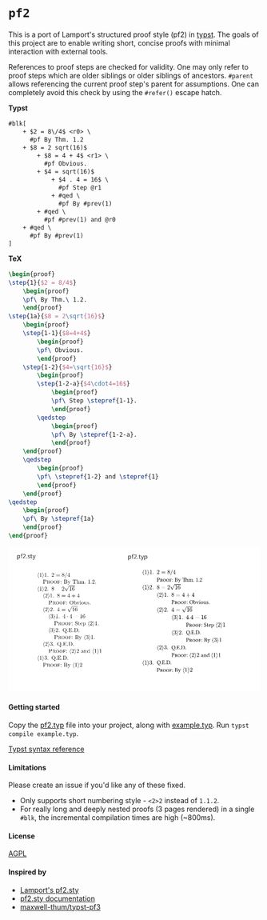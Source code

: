 # `pf2`

This is a port of Lamport's structured proof style (pf2) in [typst](https://typst.app/docs/reference/syntax/). The goals of this project are to enable writing short, concise proofs with minimal interaction with external tools.

References to proof steps are checked for validity. One may only refer to proof steps which are older siblings or older siblings of ancestors. `#parent` allows referencing the current proof step's parent for assumptions. One can completely avoid this check by using the `#refer()` escape hatch.

**Typst**

```typ
#blk[
    + $2 = 8\/4$ <r0> \
      #pf By Thm. 1.2
    + $8 = 2 sqrt(16)$
        + $8 = 4 + 4$ <r1> \
          #pf Obvious.
        + $4 = sqrt(16)$
            + $4 . 4 = 16$ \
              #pf Step @r1
            + #qed \
              #pf By #prev(1)
        + #qed \
          #pf #prev(1) and @r0
    + #qed \
      #pf By #prev(1)
]
```

**TeX**

```tex
\begin{proof}
\step{1}{$2 = 8/4$}
    \begin{proof}
    \pf\ By Thm.\ 1.2.
    \end{proof}
\step{1a}{$8 = 2\sqrt{16}$}
    \begin{proof}
    \step{1-1}{$8=4+4$}
        \begin{proof}
        \pf\ Obvious.
        \end{proof}
    \step{1-2}{$4=\sqrt{16}$}
        \begin{proof}
        \step{1-2-a}{$4\cdot4=16$}
            \begin{proof}
            \pf\ Step \stepref{1-1}.
            \end{proof}
        \qedstep
            \begin{proof}
            \pf\ By \stepref{1-2-a}.
            \end{proof}
    \end{proof}
    \qedstep
        \begin{proof}
        \pf\ \stepref{1-2} and \stepref{1}
        \end{proof}
    \end{proof}
\qedstep
    \begin{proof}
    \pf\ By \stepref{1a}
    \end{proof}
\end{proof}
```

![comparison](./assets/compare.png)

#### Getting started

Copy the [pf2.typ](./pf2.typ) file into your project, along with [example.typ](./example.typ). Run `typst compile example.typ`.

[Typst syntax reference](https://typst.app/docs/reference/syntax/)

#### Limitations

Please create an issue if you'd like any of these fixed.

- Only supports short numbering style - `<2>2` instead of `1.1.2`.
- For really long and deeply nested proofs (3 pages rendered) in a single `#blk`, the incremental compilation times are high (~800ms).

#### License

[AGPL](./LICENSE)

#### Inspired by

- [Lamport's pf2.sty](http://lamport.azurewebsites.net/latex/latex.html)
- [pf2.sty documentation](http://lamport.azurewebsites.net/latex/pf2.pdf)
- [maxwell-thum/typst-pf3](https://github.com/maxwell-thum/typst-pf3)
